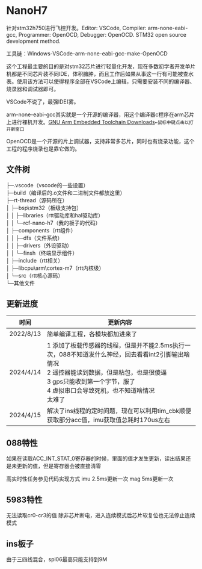# NanoH7
针对stm32h750进行飞控开发。Editor: VSCode, Compiler: arm-none-eabi-gcc, Programmer: OpenOCD, Debugger: OpenOCD. STM32 open source development method.

工具链：Windows-VSCode-arm-none-eabi-gcc-make-OpenOCD

这个工程最主要的目的是对stm32芯片进行轻量化开发，现在多数初学者开发单片机都是不同芯片装不同IDE，体积臃肿，而且工作后如果从事这一行有可能被查水表。使用该方法可以使得程序全部在VSCode上编辑，只需要安装不同的编译器、烧录器和调试器即可。

VSCode不说了，最强IDE(雾。

arm-none-eabi-gcc其实就是一个开源的编译器，用这个编译器c程序在arm芯片上进行裸机开发。[GNU Arm Embedded Toolchain Downloads](https://developer.arm.com/tools-and-software/open-source-software/developer-tools/gnu-toolchain/gnu-rm/downloads)`←鼠标中键点击以打开新窗口`

OpenOCD是一个开源的片上调试器，支持非常多芯片，同时也有烧录功能，这个工程的程序烧录也是靠它做的。

## 文件树
├─.vscode（vscode的一些设置）  
├─build（编译后的.o文件和二进制文件都放这里）  
├─rt-thread（源码所在）  
│  ├─bsp\stm32（板级支持包）  
│  │  ├─libraries（rtt驱动库和hal驱动库）  
│  │  └─rcf-nano-h7（我的板子的代码）  
│  ├─components（rtt组件）  
│  │  ├─dfs（文件系统）  
│  │  ├─drivers（外设驱动）  
│  │  └─finsh（终端显示组件）  
│  ├─include（rtt相关）  
│  ├─libcpu\arm\cortex-m7（rtt内核级）  
│  └─src（rtt核心源码）  
└─其他文件

## 更新进度
|时间|更新内容|
|-|-|
|2022/8/13|简单编译工程，各模块都加进来了|
|2024/4/14|1 添加了板载传感器的线程，但是并不能2.5ms执行一次，088不知道发什么神经，回去看看int2引脚输出啥情况<br />2 遥控器能读到数据，但是粘包，也是很傻逼<br />3 gps只能收到第一个字节，服了<br />4 虚拟串口会导致死机，也不知道啥情况<br />太难了|
|2024/4/15|解决了ins线程的定时问题，现在可以利用tim_cbk顺便获取部分acc值，imu获取值总耗时170us左右|

## 088特性
如果在读取ACC_INT_STAT_0寄存器的时候，里面的值才发生更新，读出结果还是未更新的值，但是寄存器会被直接清零

高实时性任务参见代码实现方式
imu 2.5ms更新一次 mag 5ms更新一次

## 5983特性
无法读取cr0-cr3的值
除非芯片断电，进入连续模式后芯片软复位也无法停止连续模式

## ins板子
由于三四线混合，spl06最高只能支持到9M